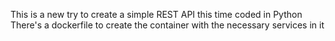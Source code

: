 This is a new try to create a simple REST API this time coded in Python
There's a dockerfile to create the container with the necessary services in it

